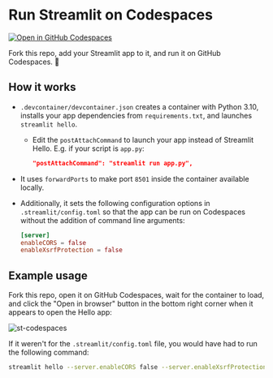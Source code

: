 # Run Streamlit on Codespaces

[![Open in GitHub Codespaces](https://github.com/codespaces/badge.svg)](https://codespaces.new/snehankekre/st-codespaces?quickstart=1)

Fork this repo, add your Streamlit app to it, and run it on GitHub Codespaces. :balloon:

## How it works

- `.devcontainer/devcontainer.json` creates a container with Python 3.10, installs your app dependencies from `requirements.txt`, and launches `streamlit hello`. 
    -  Edit the `postAttachCommand` to launch your app instead of Streamlit Hello. E.g. if your script is `app.py`:
        ```json
        "postAttachCommand": "streamlit run app.py",
        ```
- It uses `forwardPorts` to make port `8501` inside the container available locally.
- Additionally, it sets the following configuration options in `.streamlit/config.toml` so that the app can be run on Codespaces without the addition of command line arguments:

    ```toml
    [server]
    enableCORS = false
    enableXsrfProtection = false
    ```

## Example usage

Fork this repo, open it on GitHub Codespaces, wait for the container to load, and click the "Open in browser" button in the bottom right corner when it appears to open the Hello app:

![st-codespaces](https://github.com/snehankekre/st-codespaces/assets/20672874/9e31e47f-1fce-4213-a973-e7ed1259a480)


If it weren't for the `.streamlit/config.toml` file, you would have had to run the following command:

```bash
streamlit hello --server.enableCORS false --server.enableXsrfProtection false
```
